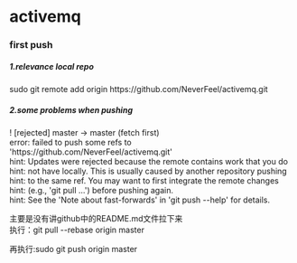 # activemq
<h3>first push</h3>
<h5>1.relevance local repo</h5>
sudo git remote add origin https://github.com/NeverFeel/activemq.git<br>
<h5>2.some problems when pushing</h5>
! [rejected]        master -> master (fetch first)<br>
error: failed to push some refs to 'https://github.com/NeverFeel/activemq.git'<br>
hint: Updates were rejected because the remote contains work that you do<br>
hint: not have locally. This is usually caused by another repository pushing<br>
hint: to the same ref. You may want to first integrate the remote changes<br>
hint: (e.g., 'git pull ...') before pushing again.<br>
hint: See the 'Note about fast-forwards' in 'git push --help' for details.<br>

主要是没有讲github中的README.md文件拉下来<br>
执行：git pull --rebase origin master<br>

再执行:sudo git push origin master<br>
